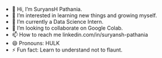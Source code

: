 - 👋 Hi, I’m SuryansH Pathania.
- 👀 I’m interested in learning new things and growing myself.
- 🌱 I’m currently a Data Science Intern.
- 💞️ I’m looking to collaborate on Google Colab.
- 📫 How to reach me linkedin.com/in/suryansh-pathania
- 😄 Pronouns: HULK
- ⚡ Fun fact: Learn to understand not to flaunt.


